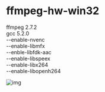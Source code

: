 # ffmpeg-hw-win32
ffmpeg 2.7.2  
gcc 5.2.0  
--enable-nvenc  
--enable-libmfx  
--enble-libfdk-aac  
--enable-libspeex  
--enable-libx264  
--enable-libopenh264   


![img]

[img]:https://raw.githubusercontent.com/illuspas/ffmpeg-hw-win32/master/h264-encoders.png
